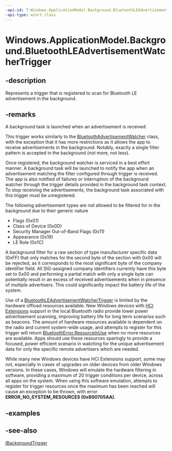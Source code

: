 ```yaml
---
-api-id: T:Windows.ApplicationModel.Background.BluetoothLEAdvertisementWatcherTrigger
-api-type: winrt class
---
```


<!-- Class syntax.
public class BluetoothLEAdvertisementWatcherTrigger : Windows.ApplicationModel.Background.IBackgroundTrigger, Windows.ApplicationModel.Background.IBluetoothLEAdvertisementWatcherTrigger
-->

# Windows.ApplicationModel.Background.BluetoothLEAdvertisementWatcherTrigger

## -description
Represents a trigger that is registered to scan for Bluetooth LE advertisement in the background.

## -remarks
A background task is launched when an advertisement is received.

This trigger works similarly to the [BluetoothAdvertisementWatcher](../windows.devices.bluetooth.advertisement/bluetoothleadvertisementwatcher.md) class, with the exception that it has more restrictions as it allows the app to receive advertisements in the background. Notably, exactly a single filter pattern is accepted in the background (not more, not less).

Once registered, the background watcher is serviced in a best effort manner. A background task will be launched to notify the app when an advertisement matching the filter configured through trigger is received. The app is also notified of failures or interruption of the background watcher through the trigger details provided in the background task context. To stop receiving the advertisements, the background task associated with this trigger must be unregistered.


The following advertisement types are not allowed to be filtered for in the background due to their generic nature

+ Flags (0x01)
+ Class of Device (0x0D)
+ Security Manager Out-of-Band Flags (0x11)
+ Appearance (0x19)
+ LE Role (0x1C)


A background filter for a raw section of type manufacturer specific data (0xFF) that only matches for the second byte of the section with 0x00 will be rejected, as it corresponds to the most significant byte of the company identifier field. All SIG-assigned company identifiers currently have this byte set to 0x00 and performing a partial match with only a single byte can potentially result in an excess of received advertisements when in presence of multiple advertisers. This could significantly impact the battery life of the system.

Use of a [BluetoothLEAdvertisementWatcherTrigger](bluetoothleadvertisementwatchertrigger.md) is limited by the hardware offload resources available. New Windows devices with [HCI Extensions](XREF:TODO:bltooth.bluetooth_microsoft-defined_hci_extensions) support in the local Bluetooth radio provide lower power advertisement scanning, improving battery life for long term scenarios such as beacons. The amount of hardware resources available is dependent on the radio and current system-wide usage, and attempts to register for this trigger will return [BluetoothError.ResourceInUse](../windows.devices.bluetooth/bluetootherror.md) when no more resources are available. Apps should use these resources sparingly to provide a focused, power efficient scenario in watching for the unique advertisement data for only the specific remote advertisers which are needed.

While many new Windows devices have HCI Extensions support, some may not, especially in cases of upgrades on older devices from older Windows versions. In these cases, Windows will emulate the hardware filtering in software, providing a maximum of 20 trigger conditions per device, across all apps on the system. When using this software emulation, attempts to register for trigger resources once the maximum has been reached will cause an exception to be thrown, with error **ERROR_NO_SYSTEM_RESOURCES (0x800705AA)**.

## -examples

## -see-also
[IBackgroundTrigger](ibackgroundtrigger.md)